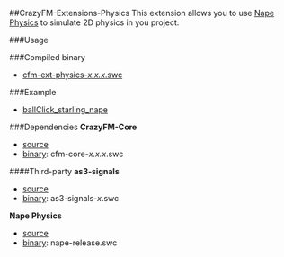 ##CrazyFM-Extensions-Physics
This extension allows you to use [Nape Physics](https://github.com/deltaluca/www.napephys.com) to simulate 2D physics in you project.

###Usage


###Compiled binary
- [cfm-ext-physics-_x.x.x_.swc](../../dependencies/crazyfm/)

###Example
- [ballClick_starling_nape](https://github.com/CrazyFlasher/crazyfm-examples/tree/master/ballClick_starling_nape)

###Dependencies
**CrazyFM-Core**
- [source](https://github.com/CrazyFlasher/crazyfm/tree/master/core)
- [binary](https://github.com/CrazyFlasher/crazyfm/tree/master/dependencies/crazyfm): cfm-core-_x.x.x_.swc

####Third-party
**as3-signals**
- [source](https://github.com/robertpenner/as3-signals)
- [binary](https://github.com/CrazyFlasher/crazyfm/tree/master/dependencies): as3-signals-_x_.swc

**Nape Physics**
- [source](https://github.com/deltaluca/www.napephys.com)
- [binary](https://github.com/CrazyFlasher/crazyfm/tree/master/dependencies): nape-release.swc